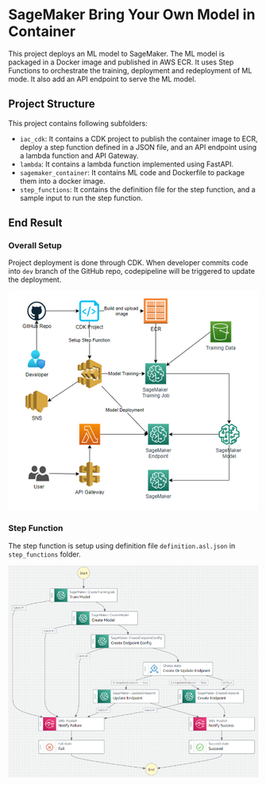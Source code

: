 # SageMaker Bring Your Own Model in Container



This project deploys an ML model to SageMaker. The ML model is packaged in a Docker image and published in AWS ECR. It uses Step Functions to orchestrate the training, deployment and redeployment of ML mode. It also add an API endpoint to serve the ML model. 

## Project Structure

This project contains following subfolders:

* `iac_cdk`: It contains a CDK project to publish the container image to ECR, deploy a step function defined in a JSON file, and an API endpoint using a lambda function and API Gateway.
* `lambda`: It contains a lambda function implemented using FastAPI.
* `sagemaker_container`: It contains ML code and Dockerfile to package them into a docker image. 
* `step_functions`: It contains the definition file for the step function, and a sample input to run the step function.



## End Result



### Overall Setup

Project deployment is done through CDK. When developer commits code into `dev` branch of the GitHub repo, codepipeline will be triggered to update the deployment.

![image-20220208170338458](https://raw.githubusercontent.com/qinjie/picgo-images/main/image-20220208170338458.png)

### Step Function

The step function is setup using definition file `definition.asl.json` in `step_functions` folder.

![image-20220206171943582](https://raw.githubusercontent.com/qinjie/picgo-images/main/image-20220206171943582.png)

